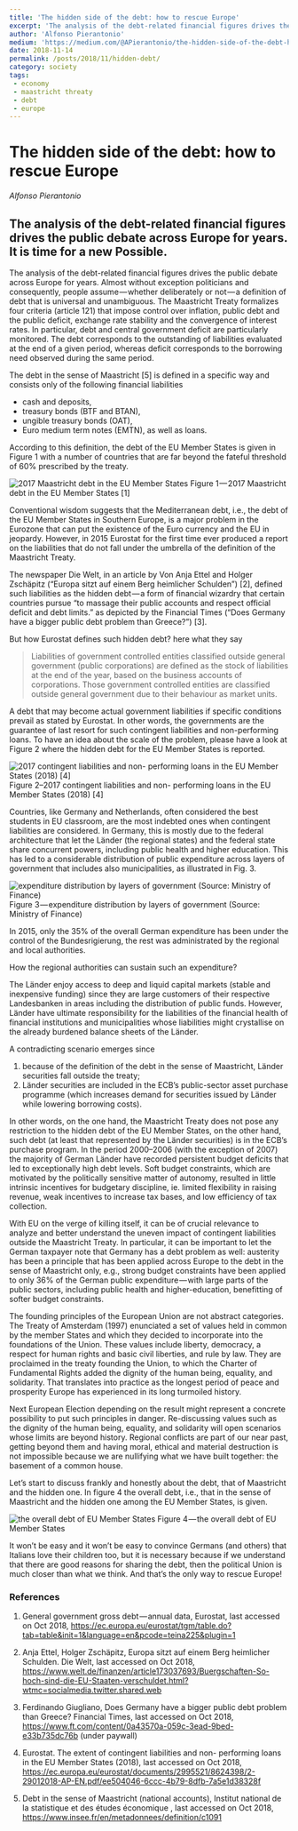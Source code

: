 ```yaml
---
title: 'The hidden side of the debt: how to rescue Europe'
excerpt: 'The analysis of the debt-related financial figures drives the public debate across Europe for years. However, the definition of **debt** across the state members of the European Union is "not uniform". It is time for a new Possible.'
author: 'Alfonso Pierantonio'
medium: 'https://medium.com/@APierantonio/the-hidden-side-of-the-debt-how-to-rescue-europe-43c14686f6c4'
date: 2018-11-14
permalink: /posts/2018/11/hidden-debt/
category: society
tags: 
 - economy
 - maastricht threaty
 - debt
 - europe
---
```


# The hidden side of the debt: how to rescue Europe
*Alfonso Pierantonio*

## The analysis of the debt-related financial figures drives the public debate across Europe for years. It is time for a new Possible.

The analysis of the debt-related financial figures drives the public debate across Europe for years. Almost without exception politicians and consequently, people assume — whether deliberately or not — a definition of debt that is universal and unambiguous. The Maastricht Treaty formalizes four criteria (article 121) that impose control over inflation, public debt and the public deficit, exchange rate stability and the convergence of interest rates. In particular, debt and central government deficit are particularly monitored. The debt corresponds to the outstanding of liabilities evaluated at the end of a given period, whereas deficit corresponds to the borrowing need observed during the same period.

The debt in the sense of Maastricht [5] is defined in a specific way and consists only of the following  financial liabilities
* cash and deposits,
* treasury bonds (BTF and BTAN),
* ungible treasury bonds (OAT),
* Euro medium term notes (EMTN), as well as loans.

According to this definition, the debt of the EU Member States is given in Figure 1 with a number of countries that are far beyond the fateful threshold of 60% prescribed by the treaty.

![2017 Maastricht debt in the EU Member States](https://apierantonio.github.io/images/posts/1.png "Figure 1 — 2017 Maastricht debt in the EU Member States [1]")
Figure 1 — 2017 Maastricht debt in the EU Member States [1]

Conventional wisdom suggests that the Mediterranean debt, i.e., the debt of the EU Member States in Southern Europe, is a major problem in the Eurozone that can put the existence of the Euro currency and the EU in jeopardy. However, in 2015 Eurostat for the first time ever produced a report on the liabilities that do not fall under the umbrella of the definition of the Maastricht Treaty.

The newspaper Die Welt, in an article by Von Anja Ettel and Holger Zschäpitz (“Europa sitzt auf einem Berg heimlicher Schulden”) [2], defined such liabilities as the hidden debt — a form of financial wizardry that certain countries pursue “to massage their public accounts and respect official deficit and debt limits.” as depicted by the Financial Times (“Does Germany have a bigger public debt problem than Greece?”) [3].

But how Eurostat defines such hidden debt? here what they say

> Liabilities of government controlled entities classified outside general
> government (public corporations) are defined as the stock of liabilities at
> the end of the year, based on the business accounts of corporations. Those
> government controlled entities are classified outside general government due
> to their behaviour as market units. 

A debt that may become actual government liabilities if specific conditions prevail as stated by Eurostat. In other words, the governments are the guarantee of last resort for such contingent liabilities and non-performing loans. To have an idea about the scale of the problem, please have a look at Figure 2 where the hidden debt for the EU Member States is reported.

![2017 contingent liabilities and non- performing loans in the EU Member States (2018) [4]](https://apierantonio.github.io/images/posts/2.png "Figure 2 — 2017 contingent liabilities and non- performing loans in the EU Member States (2018) [4]")<br>
Figure 2–2017 contingent liabilities and non- performing loans in the EU Member States (2018) [4]

Countries, like Germany and Netherlands, often considered the best students in EU classroom, are the most indebted ones when contingent liabilities are considered. In Germany, this is mostly due to the federal architecture that let the Länder (the regional states) and the federal state share concurrent powers, including public health and higher education. This has led to a considerable distribution of public expenditure across layers of government that includes also municipalities, as illustrated in Fig. 3.

![expenditure distribution by layers of government (Source: Ministry of Finance)](https://apierantonio.github.io/images/posts/3.png "Figure 3 — expenditure distribution by layers of government (Source: Ministry of Finance)")
Figure 3 — expenditure distribution by layers of government (Source: Ministry of Finance)

In 2015, only the 35% of the overall German expenditure has been under the control of the Bundesrigierung, the rest was administrated by the regional and local authorities.

How the regional authorities can sustain such an expenditure?

The Länder enjoy access to deep and liquid capital markets (stable and inexpensive funding) since they are large customers of their respective Landesbanken in areas including the distribution of public funds. However, Länder have ultimate responsibility for the liabilities of the financial health of financial institutions and municipalities whose liabilities might crystallise on the already burdened balance sheets of the Länder.

A contradicting scenario emerges since

1. because of the definition of the debt in the sense of Maastricht, Länder securities fall outside the treaty;
1. Länder securities are included in the ECB’s public-sector asset purchase programme (which increases demand for securities issued by Länder while lowering borrowing costs).

In other words, on the one hand, the Maastricht Treaty does not pose any restriction to the hidden debt of the EU Member States, on the other hand, such debt (at least that represented by the Länder securities) is in the ECB’s purchase program. In the period 2000–2006 (with the exception of 2007) the majority of German Länder have recorded persistent budget deficits that led to exceptionally high debt levels. Soft budget constraints, which are motivated by the politically sensitive matter of autonomy, resulted in little intrinsic incentives for budgetary discipline, ie. limited flexibility in raising revenue, weak incentives to increase tax bases, and low efficiency of tax collection.

With EU on the verge of killing itself, it can be of crucial relevance to analyze and better understand the uneven impact of contingent liabilities outside the Maastricht Treaty. In particular, it can be important to let the German taxpayer note that Germany has a debt problem as well: austerity has been a principle that has been applied across Europe to the debt in the sense of Maastricht only, e.g., strong budget constraints have been applied to only 36% of the German public expenditure — with large parts of the public sectors, including public health and higher-education, benefitting of softer budget constraints.

The founding principles of the European Union are not abstract categories. The Treaty of Amsterdam (1997) enunciated a set of values held in common by the member States and which they decided to incorporate into the foundations of the Union. These values include liberty, democracy, a respect for human rights and basic civil liberties, and rule by law. They are proclaimed in the treaty founding the Union, to which the Charter of Fundamental Rights added the dignity of the human being, equality, and solidarity. That translates into practice as the longest period of peace and prosperity Europe has experienced in its long turmoiled history.

Next European Election depending on the result might represent a concrete possibility to put such principles in danger. Re-discussing values such as the dignity of the human being, equality, and solidarity will open scenarios whose limits are beyond history. Regional conflicts are part of our near past, getting beyond them and having moral, ethical and material destruction is not impossible because we are nullifying what we have built together: the basement of a common house.

Let’s start to discuss frankly and honestly about the debt, that of Maastricht and the hidden one. In figure 4 the overall debt, i.e., that in the sense of Maastricht and the hidden one among the EU Member States, is given.

![the overall debt of EU Member States](https://apierantonio.github.io/images/posts/4.png "Figure 4 — the overall debt of EU Member States")
Figure 4 — the overall debt of EU Member States

It won’t be easy and it won’t be easy to convince Germans (and others) that Italians love their children too, but it is necessary because if we understand that there are good reasons for sharing the debt, then the political Union is much closer than what we think. And that’s the only way to rescue Europe!

### References

1. General government gross debt — annual data, Eurostat, last accessed on Oct 2018, https://ec.europa.eu/eurostat/tgm/table.do?tab=table&init=1&language=en&pcode=teina225&plugin=1

1.  Anja Ettel, Holger Zschäpitz, Europa sitzt auf einem Berg heimlicher Schulden. Die Welt, last accessed on Oct 2018, https://www.welt.de/finanzen/article173037693/Buergschaften-So-hoch-sind-die-EU-Staaten-verschuldet.html?wtmc=socialmedia.twitter.shared.web

1.  Ferdinando Giugliano, Does Germany have a bigger public debt problem than Greece? Financial Times, last accessed on Oct 2018, https://www.ft.com/content/0a43570a-059c-3ead-9bed-e33b735dc76b (under paywall)

1. Eurostat. The extent of contingent liabilities and non- performing loans in the EU Member States (2018), last accessed on Oct 2018, https://ec.europa.eu/eurostat/documents/2995521/8624398/2-29012018-AP-EN.pdf/ee504046-6ccc-4b79-8dfb-7a5e1d38328f

1. Debt in the sense of Maastricht (national accounts), Institut national de la statistique et des études économique , last accessed on Oct 2018, https://www.insee.fr/en/metadonnees/definition/c1091
